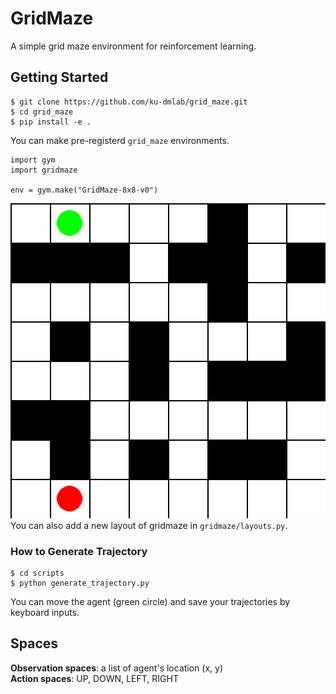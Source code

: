 # GridMaze
A simple grid maze environment for reinforcement learning.  

## Getting Started
```
$ git clone https://github.com/ku-dmlab/grid_maze.git
$ cd grid_maze
$ pip install -e .
```
You can make pre-registerd `grid_maze` environments.
```
import gym
import gridmaze

env = gym.make("GridMaze-8x8-v0")
```
![gridmaze_8x8](./captures/gridmaze_8x8.png)  
You can also add a new layout of gridmaze in `gridmaze/layouts.py`.  

### How to Generate Trajectory
```
$ cd scripts
$ python generate_trajectory.py
```
You can move the agent (green circle) and save your trajectories by keyboard inputs.


## Spaces
**Observation spaces**: a list of agent's location (x, y)  
**Action spaces**: UP, DOWN, LEFT, RIGHT